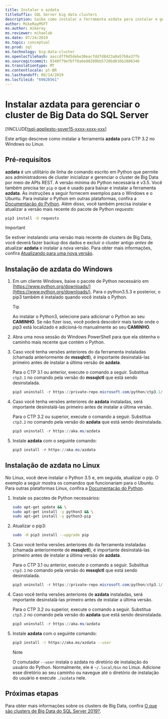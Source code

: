 ```yaml
---
title: Instalar o azdata
titleSuffix: SQL Server big data clusters
description: Saiba como instalar a ferramenta azdata para instalar e gerenciar clusters de Big Data do SQL Server 2019 (versão prévia).
author: MikeRayMSFT
ms.author: mikeray
ms.reviewer: mihaelab
ms.date: 07/24/2019
ms.topic: conceptual
ms.prod: sql
ms.technology: big-data-cluster
ms.openlocfilehash: aaccdff9d5debe30eacfddfd8423a0a57b8a37fb
ms.sourcegitcommit: 9348f79efbff8a6e88209bb5720bd016b2806346
ms.translationtype: MT
ms.contentlocale: pt-BR
ms.lasthandoff: 08/14/2019
ms.locfileid: "69028561"
---
```

# <a name="install-azdata-to-manage-sql-server-big-data-clusters"></a>Instalar azdata para gerenciar o cluster de Big Data do SQL Server

[!INCLUDE[tsql-appliesto-ssver15-xxxx-xxxx-xxx](../includes/tsql-appliesto-ssver15-xxxx-xxxx-xxx.md)]

Este artigo descreve como instalar a ferramenta **azdata** para CTP 3.2 no Windows ou Linux.

## <a id="prerequisites"></a> Pré-requisitos

**azdata** é um utilitário de linha de comando escrito em Python que permite aos administradores de cluster inicializar e gerenciar o cluster de Big Data por meio de APIs REST. A versão mínima do Python necessária é v3.5. Você também precisa ter `pip` o que é usado para baixar e instalar a ferramenta **azdata**. As instruções a seguir fornecem exemplos para o Windows e o Ubuntu. Para instalar o Python em outras plataformas, confira a [Documentação do Python](https://wiki.python.org/moin/BeginnersGuide/Download).
Além disso, você também precisa instalar e atualizar a versão mais recente do pacote de Python *requests*:
```bash
pip3 install -U requests
```

> [!IMPORTANT]
> Se estiver instalando uma versão mais recente de clusters de Big Data, você deverá fazer backup dos dados e excluir o cluster antigo *antes* de atualizar **azdata** e instalar a nova versão. Para obter mais informações, confira [Atualizando para uma nova versão](deployment-upgrade.md).

## <a id="windows"></a> Instalação de azdata do Windows

1. Em um cliente Windows, baixe o pacote de Python necessário em [https://www.python.org/downloads/](https://www.python.org/downloads/). Para o python3.5.3 e posterior, o pip3 também é instalado quando você instala o Python. 

   > [!TIP] 
   > Ao instalar o Python3, selecione para adicionar o Python ao seu **CAMINHO**. Se não fizer isso, você poderá descobrir mais tarde onde o pip3 está localizado e adicioná-lo manualmente ao seu **CAMINHO**.

1. Abra uma nova sessão do Windows PowerShell para que ela obtenha o caminho mais recente que contém o Python.

1. Caso você tenha versões anteriores do da ferramenta instaladas (chamada anteriormente de **mssqlctl**), é importante desinstalá-las primeiro antes de instalar a última versão de **azdata**.

   Para o CTP 3.1 ou anterior, execute o comando a seguir. Substitua `ctp3.1` no comando pela versão do **mssqlctl** que está sendo desinstalada. 

   ```powershell
   pip3 uninstall -r https://private-repo.microsoft.com/python/ctp3.1/mssqlctl/requirements.txt
   ```

1. Caso você tenha versões anteriores de **azdata** instaladas, será importante desinstalá-las primeiro antes de instalar a última versão.

   Para o CTP 3.2 ou superior, execute o comando a seguir. Substitua `ctp3.2` no comando pela versão do **azdata** que está sendo desinstalada.

   ```powershell
   pip3 uninstall -r https://aka.ms/azdata
   ```

1. Instale **azdata** com o seguinte comando:

   ```powershell
   pip3 install -r https://aka.ms/azdata
   ```

## <a id="linux"></a> Instalação de azdata no Linux

No Linux, você deve instalar o Python 3.5 e, em seguida, atualizar o pip. O exemplo a seguir mostra os comandos que funcionariam para o Ubuntu. Para outras plataformas Linux, confira a [Documentação do Python](https://wiki.python.org/moin/BeginnersGuide/Download).

1. Instale os pacotes de Python necessários:

   ```bash
   sudo apt-get update && \
   sudo apt-get install -y python3 && \
   sudo apt-get install -y python3-pip
   ```

1. Atualizar o pip3:

   ```bash
   sudo -H pip3 install --upgrade pip
   ```

1. Caso você tenha versões anteriores do da ferramenta instaladas (chamada anteriormente de **mssqlctl**), é importante desinstalá-las primeiro antes de instalar a última versão de **azdata**.

   Para o CTP 3.1 ou anterior, execute o comando a seguir. Substitua `ctp3.1` no comando pela versão do **mssqlctl** que está sendo desinstalada. 

   ```powershell
   pip3 uninstall -r https://private-repo.microsoft.com/python/ctp3.1/mssqlctl/requirements.txt
   ```

1. Caso você tenha versões anteriores de **azdata** instaladas, será importante desinstalá-las primeiro antes de instalar a última versão.

   Para o CTP 3.2 ou superior, execute o comando a seguir. Substitua `ctp3.2` no comando pela versão do **azdata** que está sendo desinstalada.

   ```powershell
   pip3 uninstall -r https://aka.ms/azdata
   ```

1. Instale **azdata** com o seguinte comando:

   ```bash
   pip3 install -r https://aka.ms/azdata --user
   ```

   > [!NOTE]
   > O comutador `--user` instala o azdata no diretório de instalação do usuário do Python. Normalmente, ele é `~/.local/bin` no Linux. Adicione esse diretório ao seu caminho ou navegue até o diretório de instalação do usuário e execute `./azdata` nele.

## <a name="next-steps"></a>Próximas etapas

Para obter mais informações sobre os clusters de Big Data, confira [O que são clusters de Big Data do SQL Server 2019?](big-data-cluster-overview.md).

